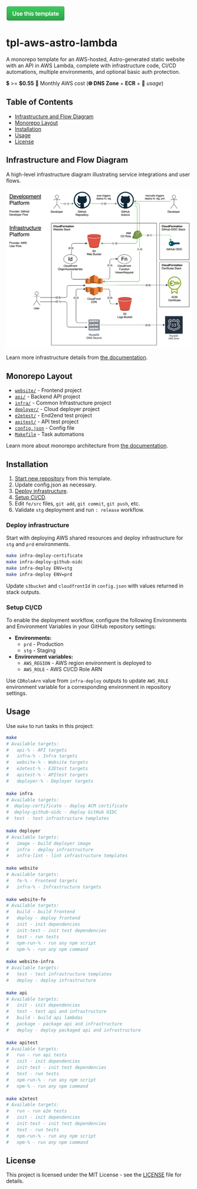 [<img src="docs/assets/use-this-template-btn.png" width="160" />](https://github.com/new?template_name=tpl-aws-astro-lambda&template_owner=tsertkov)

# tpl-aws-astro-lambda

A monorepo template for an AWS-hosted, Astro-generated static website with an API in AWS Lambda, complete with infrastructure code, CI/CD automations, multiple environments, and optional basic auth protection.

💲 >= **$0.55** 🌟 Monthly AWS cost (**🌐 DNS Zone** + **ECR** + 🔧 *usage*)

## Table of Contents

- [Infrastructure and Flow Diagram](#infrastructure-and-flow-diagram)
- [Monorepo Layout](#monorepo-layout)
- [Installation](#installation)
- [Usage](#usage)
- [License](#license)

## Infrastructure and Flow Diagram

A high-level infrastructure diagram illustrating service integrations and user flows.

![Infrastructure Diagram](docs/assets/infra-diagram.svg)

Learn more infrastructure details from [the documentation](docs/infrastructure.md).

## Monorepo Layout

- [`website/`](/fe) - Frontend project
- [`api/`](/be) - Backend API project
- [`infra/`](/infra) - Common Infrastructure project
- [`deployer/`](/deployer) - Cloud deployer project
- [`e2etest/`](/e2etest) - End2end test project
- [`apitest/`](/apitest) - API test project
- [`config.json`](/config.json) - Config file
- [`Makefile`](/Makefile) - Task automations

Learn more about monorepo architecture from [the documentation](docs/monorepo.md).

## Installation

1. [Start new repository](https://github.com/new?template_name=tpl-aws-website&template_owner=tsertkov) from this template.
2. Update config.json as necessary.
3. [Deploy infrastructure](#deploy-infrastructure).
4. [Setup CI/CD](#setup-cicd).
4. Edit `fe/src` files, `git add`, `git commit`, `git push`, etc.
5. Validate `stg` deployment and run `: release` workflow.

### Deploy infrastructure

Start with deploying AWS shared resources and deploy infrastructure for `stg` and `prd` environments.

```sh
make infra-deploy-certificate
make infra-deploy-github-oidc
make infra-deploy ENV=stg
make infra-deploy ENV=prd
```

Update `s3bucket` and `cloudfrontId` in `config.json` with values returned in stack outputs.

### Setup CI/CD

To enable the deployment workflow, configure the following Environments and Environment Variables in your GitHub repository settings:

- **Environments:**
  - `prd` - Production
  - `stg` - Staging
- **Environment variables:**
  - `AWS_REGION` - AWS region environment is deployed to
  - `AWS_ROLE` - AWS CI/CD Role ARN

Use `CDRoleArn` value from `infra-deploy` outputs to update `AWS_ROLE` environment variable for a corresponding environment in repository settings.

## Usage

Use `make` to run tasks in this project:

```sh
make
# Available targets:
#   api-% - API targets
#   infra-% - Infra targets
#   website-% - Website targets
#   e2etest-% - E2Etest targets
#   apitest-% - APItest targets
#   deployer-% - Deployer targets

make infra
# Available targets:
#  deploy-certificate - deploy ACM certificate
#  deploy-github-oidc - deploy GitHub OIDC
#  test - test infrastructure templates

make deployer
# Available targets:
#   image - build deployer image
#   infra - deploy infrastructure
#   infra-lint - lint infrastructure templates

make website
# Available targets:
#   fe-% - Frontend targets
#   infra-% - Infrastructure targets

make website-fe
# Available targets:
#   build - build frontend
#   deploy - deploy frontend
#   init - init dependencies
#   init-test - init test dependencies
#   test - run tests
#   npm-run-% - run any npm script
#   npm-% - run any npm command

make website-infra
# Available targets:
#   test - test infrastructure templates
#   deploy - deploy infrastructure

make api
# Available targets:
#   init - init dependencies
#   test - test api and infrastructure
#   build - build api lambdas
#   package - package api and infrastructure
#   deploy - deploy packaged api and infrastructure

make apitest
# Available targets:
#   run - run api tests
#   init - init dependencies
#   init-test - init test dependencies
#   test - run tests
#   npm-run-% - run any npm script
#   npm-% - run any npm command

make e2etest
# Available targets:
#   run - run e2e tests
#   init - init dependencies
#   init-test - init test dependencies
#   test - run tests
#   npm-run-% - run any npm script
#   npm-% - run any npm command
```

## License

This project is licensed under the MIT License - see the [LICENSE](LICENSE) file for details.
